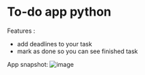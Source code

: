 # To-do app python 

Features :
- add deadlines to your task
- mark as done so you can see finished task

App snapshot: 
![image](https://github.com/putuangga-k/to-do-app/assets/113707064/8ed00bdf-086d-4c54-b973-5542f746a839)
